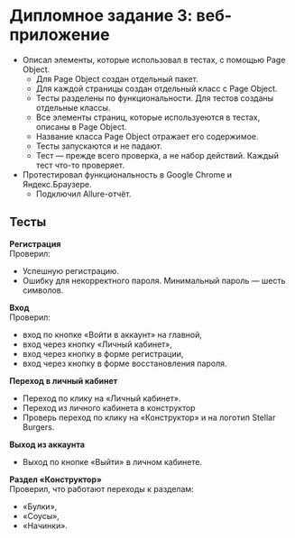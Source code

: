 # Дипломное задание 3: веб-приложение

- Описал элементы, которые использовал в тестах, с помощью Page Object.
   - Для Page Object создан отдельный пакет.
   - Для каждой страницы создан отдельный класс с Page Object.
   - Тесты разделены по функциональности. Для тестов созданы отдельные классы.
   - Все элементы страниц, которые используеются в тестах, описаны в Page Object.
   - Название класса Page Object отражает его содержимое.
   - Тесты запускаются и не падают.
   - Тест — прежде всего проверка, а не набор действий. Каждый тест что-то проверяет.
- Протестировал функциональность в Google Chrome и Яндекс.Браузере. 
   - Подключил Allure-отчёт.

## Тесты

**Регистрация** <br>
Проверил:
- Успешную регистрацию.
- Ошибку для некорректного пароля. Минимальный пароль — шесть символов. 

**Вход** <br>
Проверил:
- вход по кнопке «Войти в аккаунт» на главной,
- вход через кнопку «Личный кабинет»,
- вход через кнопку в форме регистрации,
- вход через кнопку в форме восстановления пароля.

**Переход в личный кабинет** <br>
- Переход по клику на «Личный кабинет».
- Переход из личного кабинета в конструктор
- Проверь переход по клику на «Конструктор» и на логотип Stellar Burgers.

**Выход из аккаунта** <br>
- Выход по кнопке «Выйти» в личном кабинете.

**Раздел «Конструктор»** <br>
Проверил, что работают переходы к разделам:
- «Булки»,
- «Соусы»,
- «Начинки».
